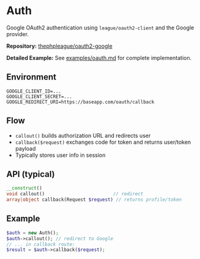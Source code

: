 # Auth

Google OAuth2 authentication using `league/oauth2-client` and the Google provider.

**Repository:** [thephpleague/oauth2-google](https://github.com/thephpleague/oauth2-google)

**Detailed Example:** See [examples/oauth.md](../examples/oauth.md) for complete implementation.

## Environment
```
GOOGLE_CLIENT_ID=...
GOOGLE_CLIENT_SECRET=...
GOOGLE_REDIRECT_URI=https://baseapp.com/oauth/callback
```

## Flow
- `callout()` builds authorization URL and redirects user
- `callback($request)` exchanges code for token and returns user/token payload
- Typically stores user info in session

## API (typical)
```php
__construct()
void callout()                         // redirect
array|object callback(Request $request) // returns profile/token
```

## Example
```php
$auth = new Auth();
$auth->callout(); // redirect to Google
// ... in callback route:
$result = $auth->callback($request);
```
